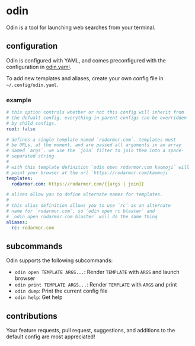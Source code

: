 odin
====

Odin is a tool for launching web searches from your terminal.

configuration
-------------

Odin is configured with YAML, and comes preconfigured with the configuration in [odin.yaml](odin.yaml).

To add new templates and aliases, create your own config file in `~/.config/odin.yaml`.

### example

```yaml
# this option controls whether or not this config will inherit from
# the defualt config. everything in parent configs can be overridden
# by child configs.
root: false

# defines a single template named `rodarmor.com`. templates must
# be URLs, at the moment, and are passed all arguments in an array
# named `args`. we use the `join` filter to join them into a space-
# separated string
# 
# with this template definition `odin open rodarmor.com kaomoji` will
# point your browser at the url `https://rodarmor.com/kaomoji`
templates:
  rodarmor.com: https://rodarmor.com/{{args | join}}

# alises allow you to define alternate names for templates.
#
# this alias definition allows you to use `rc` as an alternate
# name for `rodarmor.com`, so `odin open rc blaster` and
# `odin open rodarmor.com blaster` will do the same thing
aliases:
  rc: rodarmor.com
```

subcommands
-----------

Odin supports the following subcommands:

- `odin open TEMPLATE ARGS...`: Render `TEMPLATE` with `ARGS` and launch browser
- `odin print TEMPLATE ARGS...`: Render `TEMPLATE` with `ARGS` and print
- `odin dump`: Print the current config file
- `odin help`: Get help

contributions
-------------

Your feature requests, pull request, suggestions, and additions to the default config are most appreciated!
